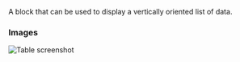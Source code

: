 A block that can be used to display a vertically oriented list of data.

### Images

![Table screenshot](https://gitlab.com/appsemble/appsemble/-/raw/0.13.5/docs/images/list.png)
